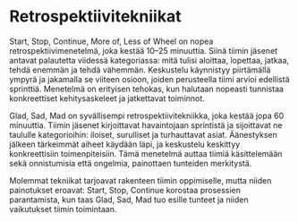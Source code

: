 # Retrospektiivitekniikat

Start, Stop, Continue, More of, Less of Wheel on nopea retrospektiivimenetelmä, joka kestää 10–25 minuuttia. Siinä tiimin jäsenet antavat palautetta viidessä kategoriassa: mitä tulisi aloittaa, lopettaa, jatkaa, tehdä enemmän ja tehdä vähemmän. Keskustelu käynnistyy piirtämällä ympyrä ja jakamalla se viiteen osioon, joiden perusteella tiimi arvioi edellistä sprinttiä. Menetelmä on erityisen tehokas, kun halutaan nopeasti tunnistaa konkreettiset kehitysaskeleet ja jatkettavat toiminnot.

Glad, Sad, Mad on syvällisempi retrospektiivitekniikka, joka kestää jopa 60 minuuttia. Tiimin jäsenet kirjoittavat havaintojaan sprintistä ja sijoittavat ne taululle kategorioihin: iloiset, surulliset ja turhauttavat asiat. Äänestyksen jälkeen tärkeimmät aiheet käydään läpi, ja keskustelu keskittyy konkreettisiin toimenpiteisiin. Tämä menetelmä auttaa tiimiä käsittelemään sekä onnistumisia että ongelmia, painottaen tunteiden merkitystä.

Molemmat tekniikat tarjoavat rakenteen tiimin oppimiselle, mutta niiden painotukset eroavat: Start, Stop, Continue korostaa prosessien parantamista, kun taas Glad, Sad, Mad tuo esille tunteet ja niiden vaikutukset tiimin toimintaan.
